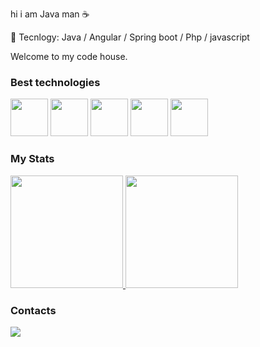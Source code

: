 
hi i am Java man ☕

🍃 Tecnlogy: Java / Angular / Spring boot / Php / javascript

Welcome to my code house.

### Best technologies

<div>
  <img src="https://icongr.am/devicon/java-original-wordmark.svg?size=128&color=currentColor" width="60"/>
  <img src="https://devkico.itexto.com.br/wp-content/uploads/2014/08/spring-boot-project-logo.png" width="60"/>
  <img src="https://icongr.am/devicon/angularjs-original.svg?size=128&color=currentColor" width="60"/>
  <img src="https://icongr.am/devicon/php-original.svg?size=128&color=currentColor" width="60"/>
  <img src="https://cdn.jsdelivr.net/gh/devicons/devicon/icons/javascript/javascript-original.svg" width="60"/>
</div>

### My Stats

<div>
  <a href="https://github.com/nesantana">
    <img height="180em" src="https://github-readme-stats.vercel.app/api/top-langs/?username=Wrench241&layout=compact&langs_count=7&theme=dark"/>
    <img height="180em" src="https://github-readme-stats.vercel.app/api?username=Wrench241&show_icons=true&theme=dark&include_all_commits=true&count_private=true"/>
  </a>
</div>

### Contacts

<div>
  <a href="https://linkedin.com/in/otavio241">
    <img src="https://img.shields.io/badge/LinkedIn-0077B5?style=for-the-badge&logo=linkedin&logoColor=white" />
  </a>
</div>

